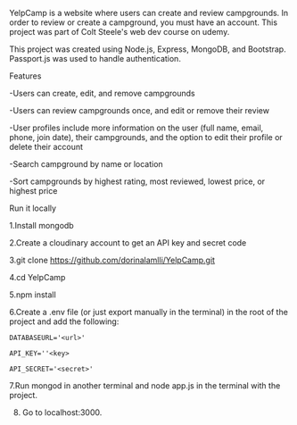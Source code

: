 YelpCamp is a website where users can create and review campgrounds. In order to review or create a campground, you must have an account. This project was part of Colt Steele's web dev course on udemy.

This project was created using Node.js, Express, MongoDB, and Bootstrap. Passport.js was used to handle authentication.

Features

 -Users can create, edit, and remove campgrounds
 
 -Users can review campgrounds once, and edit or remove their review
 
 -User profiles include more information on the user (full name, email, phone, join date), their campgrounds, and the option to edit their profile or delete their account
 
 -Search campground by name or location
 
 -Sort campgrounds by highest rating, most reviewed, lowest price, or highest price

Run it locally

 1.Install mongodb
 
 2.Create a cloudinary account to get an API key and secret code
 
 3.git clone https://github.com/dorinalamlli/YelpCamp.git
 
 4.cd YelpCamp
 
 5.npm install
 
 6.Create a .env file (or just export manually in the terminal) in the root of the project and add the following:
 

	DATABASEURL='<url>'
 
	API_KEY=''<key>
 
	API_SECRET='<secret>'
 
 
 7.Run mongod in another terminal and node app.js in the terminal with the project.
 
 8. Go to localhost:3000.
